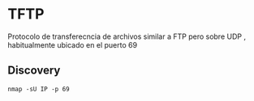 # TFTP
Protocolo de transferecncia de archivos similar a FTP pero sobre UDP , habitualmente ubicado en el puerto 69

## Discovery
```
nmap -sU IP -p 69
```

